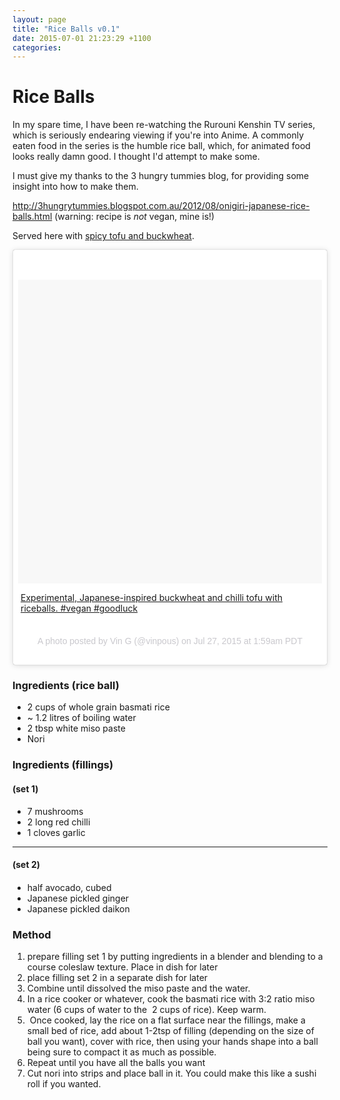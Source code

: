 ```yaml
---
layout: page
title: "Rice Balls v0.1"
date: 2015-07-01 21:23:29 +1100
categories:
---
```

Rice Balls
==========

In my spare time, I have been re-watching the Rurouni Kenshin TV series,
which is seriously endearing viewing if you're into Anime. A commonly
eaten food in the series is the humble rice ball, which, for animated
food looks really damn good. I thought I'd attempt to make some.

I must give my thanks to the 3 hungry tummies blog, for providing some
insight into how to make them.

<http://3hungrytummies.blogspot.com.au/2012/08/onigiri-japanese-rice-balls.html> (warning:
recipe is *not* vegan, mine is!)

Served here with [spicy tofu and
buckwheat](spicy-tofu-buckwheat-v01.html).

<div>

<div class="instagram-media" data-instgrm-captioned=""
data-instgrm-version="4"
style="background: #FFF; border-radius: 3px; border: 0; box-shadow: 0 0 1px 0 rgba(0,0,0,0.5),0 1px 10px 0 rgba(0,0,0,0.15); margin: 1px; max-width: 658px; padding: 0; width: -webkit-calc(100% - 2px); width: 99.375%; width: calc(100% - 2px);">

<div style="padding: 8px;">

<div
style="background: #F8F8F8; line-height: 0; margin-top: 40px; padding: 50% 0; text-align: center; width: 100%;">

<div
style="background-image: url(data:image/png; background-position: initial initial; background-repeat: initial initial; height: 44px; margin: 0px auto -44px; position: relative; top: -22px; width: 44px;">

</div>

</div>

<div style="margin-top: 8px; padding: 0px 4px;">

[Experimental, Japanese-inspired buckwheat and chilli tofu with
riceballs. \#vegan \#goodluck](https://instagram.com/p/5oj1FxL64T/)

</div>

<div
style="color: #c9c8cd; font-family: Arial, sans-serif; font-size: 14px; line-height: 17px; margin-top: 8px; overflow: hidden; padding: 8px 0px 7px; text-align: center; text-overflow: ellipsis; white-space: nowrap;">

A photo posted by Vin G (@vinpous) on Jul 27, 2015 at 1:59am PDT

</div>

</div>

</div>

</div>

### Ingredients (rice ball)

-   2 cups of whole grain basmati rice
-   \~ 1.2 litres of boiling water
-   2 tbsp white miso paste
-   Nori

### Ingredients (fillings)

#### (set 1)

-   7 mushrooms
-   2 long red chilli
-   1 cloves garlic

------------------------------------------------------------------------

#### (set 2)

####

-   half avocado, cubed
-   Japanese pickled ginger
-   Japanese pickled daikon

### Method

1.  prepare filling set 1 by putting ingredients in a blender and
    blending to a course coleslaw texture. Place in dish for later
2.  place filling set 2 in a separate dish for later
3.  Combine until dissolved the miso paste and the water.
4.  In a rice cooker or whatever, cook the basmati rice with 3:2 ratio
    miso water (6 cups of water to the  2 cups of rice). Keep warm.
5.   Once cooked, lay the rice on a flat surface near the fillings, make
    a small bed of rice, add about 1-2tsp of filling (depending on the
    size of ball you want), cover with rice, then using your hands shape
    into a ball being sure to compact it as much as possible.
6.  Repeat until you have all the balls you want
7.  Cut nori into strips and place ball in it. You could make this like
    a sushi roll if you wanted.
